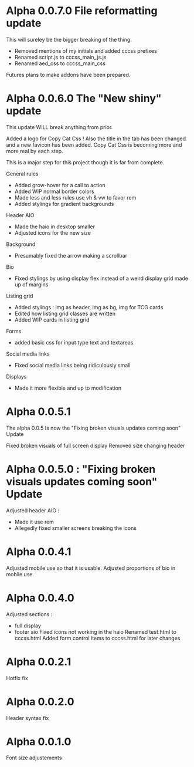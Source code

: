 # Alpha 0.0.7.0 File reformatting update

This will sureley be the bigger breaking of the thing.

- Removed mentions of my initials and added cccss prefixes
- Renamed script.js to cccss_main_js.js
- Renamed aed_css to cccss_main_css

Futures plans to make addons have been prepared.

# Alpha 0.0.6.0 The "New shiny" update

This update WILL break anything from prior.

Added a logo for Copy Cat Css ! Also the title in the tab has been changed and a new favicon has been added.
Copy Cat Css is becoming more and more real by each step.

This is a major step for this project though it is far from complete.

General rules

- Added grow-hover for a call to action
- Added WIP normal border colors
- Made less and less rules use vh & vw to favor rem
- Added stylings for gradient backgrounds

Header AIO

- Made the haio in desktop smaller
- Adjusted icons for the new size

Background

- Presumably fixed the arrow making a scrollbar

Bio

- Fixed stylings by using display flex instead of a weird display grid made up of margins

Listing grid

- Added stylings : img as header, img as bg, img for TCG cards
- Edited how listing grid classes are written
- Added WIP cards in listing grid

Forms

- added basic css for input type text and textareas

Social media links

- Fixed social media links being ridiculously small

Displays

- Made it more flexible and up to modification

# Alpha 0.0.5.1

The alpha 0.0.5 Is now the "Fixing broken visuals updates coming soon" Update

Fixed broken visuals of full screen display
Removed size changing header

# Alpha 0.0.5.0 : "Fixing broken visuals updates coming soon" Update

Adjusted header AIO :

- Made it use rem
- Allegedly fixed smaller screens breaking the icons

# Alpha 0.0.4.1

Adjusted mobile use so that it is usable.
Adjusted proportions of bio in mobile use.

# Alpha 0.0.4.0

Adjusted sections :

- full display
- footer aio
  Fixed icons not working in the haio
  Renamed test.html to cccss.html
  Added form control items to cccss.html for later changes

# Alpha 0.0.2.1

Hotfix fix

# Alpha 0.0.2.0

Header syntax fix

# Alpha 0.0.1.0

Font size adjustements

